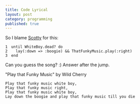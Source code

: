 ```yaml
---
title: Code Lyrical
layout: post
category: programming
published: true
---
```

<p>So I blame <a href="http://scottymoon.com/">Scotty</a> for this:</p>

<div class="ruby"><pre style="overflow: hidden;"><code class="line_number" style="float: left; margin-right: 1em">1
2
3</code><code><span class="keyword">until</span> <span class="constant">WhiteBoy</span><span class="punct">.</span><span class="ident">dead?</span> <span class="keyword">do</span>
&nbsp;&nbsp;<span class="ident">lay</span><span class="punct">(</span><span class="symbol">:down</span> <span class="punct">=&gt;</span> <span class="symbol">:boogie</span><span class="punct">)</span> <span class="punct">&amp;&amp;</span> <span class="constant">ThatFunkyMusic</span><span class="punct">.</span><span class="ident">play</span><span class="punct">(</span><span class="symbol">:right</span><span class="punct">)</span>
<span class="keyword">end</span>
</code></pre></div>

<p>Can you guess the song? :) Answer after the jump.</p>

<!-- read more -->

"Play that Funky Music" by Wild Cherry

    Play that funky music white boy,
    Play that funky music right,
    Play that funky music white boy,
    Lay down the boogie and play that funky music till you die

